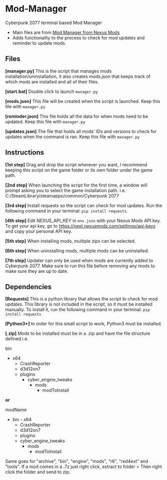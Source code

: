 # Mod-Manager
Cyberpunk 2077 terminal based Mod Manager
- Main files are from [Mod Manager from Nexus Mods](https://www.nexusmods.com/cyberpunk2077/mods/10826)
- Adds functionality to the process to check for mod updates and reminder to update mods.

## Files ##
**[manager.py]**
This is the script that manages mods installation/uninstallation, it also creates mods.json that keeps track of which mods are
installed and all of their files.

**[start.bat]**
Double click to launch `manager.py`

**[mods.json]**
This file will be created when the script is launched. Keep this file with `manager.py`

**[reminder.json]**
This file holds all the data for when mods need to be updated. Keep this file with `manager.py`

**[updates.json]**
The file that holds all mods' IDs and versions to check for updates when the command is ran. Keep this file with `manager.py`


## Instructions ##
**[1st step]**
Drag and drop the script wherever you want, I recommend keeping this script on the game folder or its own folder under the game path.

**[2nd step]**
When launching the script for the first time, a window will prompt asking you to select the game installation path. i.e. C:/SteamLibrary/steamapps/common/Cyberpunk 2077

**[3rd step]**
Install requests so the script can check for mod updates. Run the following command in your terminal: `pip install requests`.

**[4th step]**
Edit NEXUS_API_KEY in `env.json` with your Nexus Mods API key. To get your api key, go to https://next.nexusmods.com/settings/api-keys and copy your personal API key.

**[5th step]**
When installing mods, multiple zips can be selected.

**[6th step]**
When uninstalling mods, multiple mods can be uninstalled.

**[7th step]**
Updater can only be used when mods are currently added to Cyberpunk 2077. Make sure to run this file before removing any mods to make sure they are up to date.


## Dependencies ##
**[Requests]**
This is a python library that allows the script to check for mod updates. This library is not included in the script, so it must be installed manually. To install it, run the following command in your terminal: `pip install requests`

**[Python3+]**
In order for this small script to work, Python3 must be installed.

**[.zip]**
Mods to be installed must be in a .zip and have the file structure defined i.e.

bin
  - x64
     - CrashReporter
     - d3d12on7
     - plugins
        - cyber_engine_tweaks
            - mods
                - modToInstall

**or**

modName
   - bin
    - x64
        - CrashReporter
        - d3d12on7
        - plugins
        - cyber_engine_tweaks
            - mods
                - modToInstall

Same goes for "archive", "bin", "engine", "mods", "r6", "red4ext" and "tools". 
If a mod comes in a .7z just right click, extract to folder > Then right click the folder and send to zip.
